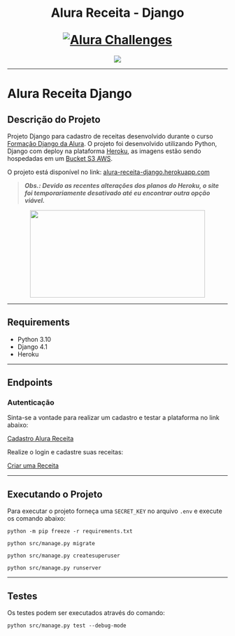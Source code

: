 
<h1 align="center">
	<p align="center">Alura Receita - Django</p>
	<a href="https://alura-receita-django.herokuapp.com/"><img src="src\static\img\core-img\favicon.ico" alt="Alura Challenges"></a>
</h1>

<div align="center" id="badges">
    <img src="https://img.shields.io/badge/STATUS-COMPLETED-green"/>
</div>

---

# Alura Receita Django
## Descrição do Projeto
Projeto Django para cadastro de receitas desenvolvido durante o curso [Formação Django da Alura](https://www.alura.com.br/formacao-django). O projeto foi desenvolvido utilizando Python, Django com deploy na plataforma [Heroku](https://www.heroku.com), as imagens estão sendo hospedadas em um [Bucket S3 AWS](https://aws.amazon.com/pt/s3/).

O projeto está disponível no link: [alura-receita-django.herokuapp.com](https://alura-receita-django.herokuapp.com)
> ***Obs.: Devido as recentes alterações dos planos do Heroku, o site foi temporariamente desativado até eu encontrar outra opção viável.***

<div align="center">
    <img src="docs\alura_receita_tour.gif" width="400" height="200" />
</div>

---

## Requirements
- Python 3.10
- Django 4.1
- Heroku
---

## Endpoints
### Autenticação
Sinta-se a vontade para realizar um cadastro e testar a plataforma no link abaixo:

[Cadastro Alura Receita](https://alura-receita-django.herokuapp.com/usuario/cadastro)

Realize o login e cadastre suas receitas:

[Criar uma Receita](https://alura-receita-django.herokuapp.com/receita/criar)

---

## Executando o Projeto
Para executar o projeto forneça uma `SECRET_KEY` no arquivo `.env` e execute os comando abaixo:

`python -m pip freeze -r requirements.txt`

`python src/manage.py migrate`

`python src/manage.py createsuperuser`

`python src/manage.py runserver`

---

## Testes
Os testes podem ser executados através do comando:

`python src/manage.py test --debug-mode`
